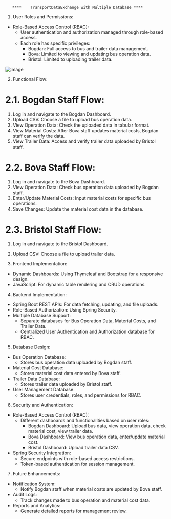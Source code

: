        ****    TransportDataExchange with Multiple Database ****  


 1. User Roles and Permissions:  
- Role-Based Access Control (RBAC):  
  - User authentication and authorization managed through role-based access.  
  - Each role has specific privileges:  
    - Bogdan: Full access to bus and trailer data management.  
    - Bova: Limited to viewing and updating bus operation data.  
    - Bristol: Limited to uploading trailer data.
      
![image](https://github.com/user-attachments/assets/19b3358e-8c52-4da6-9edc-a8a558f76472)

 2. Functional Flow:  
# 2.1. Bogdan Staff Flow:  
1. Log in and navigate to the Bogdan Dashboard.  
2. Upload CSV: Choose a file to upload bus operation data.  
3. View Operation Data: Check the uploaded data in tabular format.  
4. View Material Costs: After Bova staff updates material costs, Bogdan staff can verify the data.  
5. View Trailer Data: Access and verify trailer data uploaded by Bristol staff.  

# 2.2. Bova Staff Flow:  
1. Log in and navigate to the Bova Dashboard.  
2. View Operation Data: Check bus operation data uploaded by Bogdan staff.  
3. Enter/Update Material Costs: Input material costs for specific bus operations.  
4. Save Changes: Update the material cost data in the database.  

# 2.3. Bristol Staff Flow:  
1. Log in and navigate to the Bristol Dashboard.  
2. Upload CSV: Choose a file to upload trailer data.  

 3. Frontend Implementation:  
- Dynamic Dashboards: Using Thymeleaf and Bootstrap for a responsive design.  
- JavaScript: For dynamic table rendering and CRUD operations.  

 4. Backend Implementation:  
- Spring Boot REST APIs: For data fetching, updating, and file uploads.  
- Role-Based Authorization: Using Spring Security.  
- Multiple Database Support:  
  - Separate databases for Bus Operation Data, Material Costs, and Trailer Data.  
  - Centralized User Authentication and Authorization database for RBAC.  

 5. Database Design:  
- Bus Operation Database:  
  - Stores bus operation data uploaded by Bogdan staff.  
- Material Cost Database:  
  - Stores material cost data entered by Bova staff.  
- Trailer Data Database:  
  - Stores trailer data uploaded by Bristol staff.  
- User Management Database:  
  - Stores user credentials, roles, and permissions for RBAC.  

 6. Security and Authentication:  
- Role-Based Access Control (RBAC):  
  - Different dashboards and functionalities based on user roles:  
    - Bogdan Dashboard: Upload bus data, view operation data, check material cost, view trailer data.  
    - Bova Dashboard: View bus operation data, enter/update material cost.  
    - Bristol Dashboard: Upload trailer data CSV.  
- Spring Security Integration:  
  - Secure endpoints with role-based access restrictions.  
  - Token-based authentication for session management.  


 7. Future Enhancements:  
- Notification System:  
  - Notify Bogdan staff when material costs are updated by Bova staff.  
- Audit Logs:  
  - Track changes made to bus operation and material cost data.  
- Reports and Analytics:  
  - Generate detailed reports for management review.  



